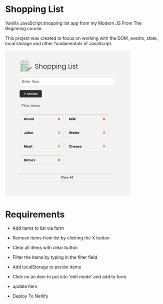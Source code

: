 # Shopping List

Vanilla JavaScript shopping list app from my Modern JS From The Beginning course.

This project was created to focus on working with the DOM, events, state, local storage and other fundamentals of JavaScript.

<img src="images/screen.png" width="400">

# Requirements

- Add items to list via form

- Remove items from list by clicking the X button

- Clear all items with clear button

- Filter the items by typing in the filter field

- Add localStorage to persist items

- Click on an item to put into 'edit mode' and add to form

- update item

- Deploy To Netlify 